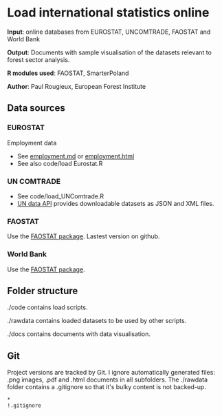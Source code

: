 Load international statistics online
====================================
__Input__: online databases from EUROSTAT, UNCOMTRADE, FAOSTAT and World Bank

__Output__: Documents with sample visualisation of the datasets relevant to forest sector analysis.

__R modules used__: FAOSTAT, SmarterPoland

__Author__: Paul Rougieux, European Forest Institute



Data sources 
------------
### EUROSTAT
Employment data
* See [employment.md](docs/EUROSTAT/Employment.md) or [employment.html](docs/EUROSTAT/Employment.html)
* See also code/load Eurostat.R


### UN COMTRADE
* See code/load_UNComtrade.R
* [UN data API](https://www.undata-api.org/docs) provides downloadable datasets as JSON and XML files.


### FAOSTAT
Use the [FAOSTAT package](https://github.com/mkao006/FAOSTATpackage). Lastest version on github.


### World Bank
Use the [FAOSTAT package](https://github.com/mkao006/FAOSTATpackage).

Folder structure
--------------
./code contains load scripts. 

./rawdata contains loaded datasets to be used by other scripts.

./docs contains documents with data visualisation.


Git 
---
Project versions are tracked by Git. 
I ignore automatically generated files: .png images, .pdf and .html documents in all subfolders.
The ./rawdata folder contains a .gitignore so that it's bulky content is not backed-up.
```
*
!.gitignore
```
